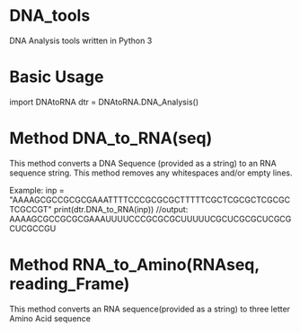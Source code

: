 # DNA_tools
DNA Analysis tools written in Python 3

# Basic Usage
import DNAtoRNA
dtr = DNAtoRNA.DNA_Analysis()

# Method DNA_to_RNA(seq)
This method converts a DNA Sequence (provided as a string) to an RNA sequence string. This method removes any whitespaces and/or empty lines.                                                                                                    

Example:
inp = "AAAAGCGCCGCGCGAAATTTTCCCGCGCGCTTTTTCGCTCGCGCTCGCGCTCGCCGT"
print(dtr.DNA_to_RNA(inp))
//output: AAAAGCGCCGCGCGAAAUUUUCCCGCGCGCUUUUUCGCUCGCGCUCGCGCUCGCCGU

# Method RNA_to_Amino(RNAseq, reading_Frame)
This method converts an RNA sequence(provided as a string) to three letter Amino Acid sequence
